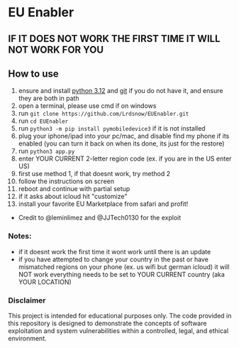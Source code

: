 # EU Enabler

## IF IT DOES NOT WORK THE FIRST TIME IT WILL NOT WORK FOR YOU

## How to use
1. ensure and install [python 3.12](https://www.python.org/downloads/release/python-3125/) and [git](https://git-scm.com/downloads) if you do not have it, and ensure they are both in path
2. open a terminal, please use cmd if on windows
3. run `git clone https://github.com/Lrdsnow/EUEnabler.git`
4. run `cd EUEnabler`
5. run `python3 -m pip install pymobiledevice3` if it is not installed
6. plug your iphone/ipad into your pc/mac, and disable find my phone if its enabled (you can turn it back on when its done, its just for the restore)
7. run `python3 app.py`
8. enter YOUR CURRENT 2-letter region code (ex. if you are in the US enter US)
9. first use method 1, if that doesnt work, try method 2
10. follow the instructions on screen
11. reboot and continue with partial setup
12. if it asks about icloud hit "customize"
13. install your favorite EU Marketplace from safari and profit!
- Credit to @leminlimez and @JJTech0130 for the exploit

### Notes:
- if it doesnt work the first time it wont work until there is an update
- if you have attempted to change your country in the past or have mismatched regions on your phone (ex. us wifi but german icloud) it will NOT work everything needs to be set to YOUR CURRENT country (aka YOUR LOCATION)

### Disclaimer
This project is intended for educational purposes only. The code provided in this repository is designed to demonstrate the concepts of software exploitation and system vulnerabilities within a controlled, legal, and ethical environment.

